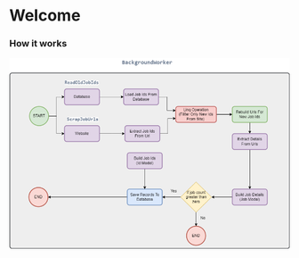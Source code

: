 # Welcome

### How it works
![Design](https://github.com/redolf250/JobsCrawler/blob/master/diagram.png)
